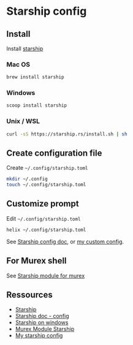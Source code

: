 # Starship config

## Install

Install [starship](https://starship.rs/)

### Mac OS

```sh
brew install starship
```
### Windows

```sh
scoop install starship
```

### Unix / WSL

```sh
curl -sS https://starship.rs/install.sh | sh
```

## Create configuration file

Create `~/.config/starship.toml`

```sh
mkdir ~/.config 
touch ~/.config/starship.toml
```

## Customize prompt

Edit `~/.config/starship.toml`

```sh
helix ~/.config/starship.toml
```

See [Starship config doc](https://starship.rs/config/), or [my custom config](../assets/starship/starship.toml).

## For Murex shell

See [Starship module for murex](./murex.md#starship-module-for-murex)

## Ressources

- [Starship](https://starship.rs/)
- [Starship doc - config](https://starship.rs/config/)
- [Starship on windows](https://dev.to/ganmahmud/take-your-windows-powershell-to-the-next-level-by-starship-2gb2)
- [Murex Module Starship](https://github.com/orefalo/murex-module-starship)
- [My starship config](../assets/starship/starship.toml)
